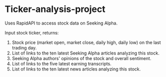 # Ticker-analysis-project
Uses RapidAPI to access stock data on Seeking Alpha.

Input stock ticker, returns:
1. Stock price (market open, market close, daily high, daily low) on the last trading day.
2. List of links to the ten latest Seeking Alpha articles analyzing this stock.
3. Seeking Alpha authors' opinions of the stock and overall sentiment.
4. List of links to the five latest earning transcripts.
5. List of links to the ten latest news articles analyzing this stock.
